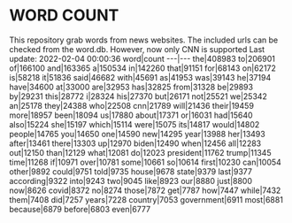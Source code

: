 # WORD COUNT
This repository grab words from news websites. The included urls can be checked from the word.db.
However, now only CNN is supported
Last update: 2022-02-04 00:00:36
word|count
---|---
the|408983
to|206901
of|166100
and|163365
a|150534
in|142260
that|91151
for|68143
on|62172
is|58218
it|51836
said|46682
with|45691
as|41953
was|39143
he|37194
have|34600
at|33000
are|32953
has|32825
from|31328
be|29893
by|29231
this|28772
i|28324
his|27370
but|26171
not|25521
we|25342
an|25178
they|24388
who|22508
cnn|21789
will|21436
their|19459
more|18957
been|18094
us|17880
about|17371
or|16031
had|15640
also|15224
she|15197
which|15114
were|15075
its|14817
would|14802
people|14765
you|14650
one|14590
new|14295
year|13988
her|13493
after|13461
there|13303
up|12970
biden|12490
when|12456
all|12283
out|12150
than|12129
what|12081
do|12023
president|11762
trump|11345
time|11268
if|10971
over|10781
some|10661
so|10614
first|10230
can|10054
other|9892
could|9751
told|9735
house|9678
state|9379
last|9377
according|9322
into|9243
two|9045
like|8923
our|8880
just|8800
now|8626
covid|8372
no|8274
those|7872
get|7787
how|7447
while|7432
them|7408
did|7257
years|7228
country|7053
government|6911
most|6881
because|6879
before|6803
even|6777
